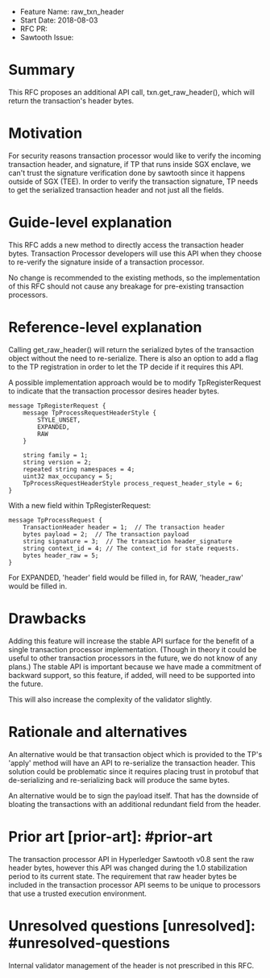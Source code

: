 - Feature Name: raw_txn_header
- Start Date: 2018-08-03
- RFC PR:
- Sawtooth Issue:

# Summary
[summary]: #summary

This RFC proposes an additional API call, txn.get_raw_header(), which will 
return the transaction's header bytes.

# Motivation 
[motivation]: #motivation

For security reasons transaction processor would like to verify the incoming
transaction header, and signature, if TP that runs inside SGX enclave, we 
can't trust the signature verification done by sawtooth since it happens
outside of SGX (TEE).
In order to verify the transaction signature, TP needs to get the serialized
transaction header and not just all the fields.


# Guide-level explanation
[guide-level-explanation]: #guide-level-explanation

This RFC adds a new method to directly access the transaction header bytes.
Transaction Processor developers will use this API when they choose to re-verify
the signature inside of a transaction processor.

No change is recommended to the existing methods, so the implementation of this RFC
should not cause any breakage for pre-existing transaction processors.

# Reference-level explanation
[reference-level-explanation]: #reference-level-explanation

Calling get_raw_header() will return the serialized bytes of the transaction 
object without the need to re-serialize.
There is also an option to add a flag to the TP registration in order to let the 
TP decide if it requires this API.

A possible implementation approach would be to modify TpRegisterRequest to
indicate that the transaction processor desires header bytes.

    message TpRegisterRequest {
        message TpProcessRequestHeaderStyle {
            STYLE_UNSET,
            EXPANDED,
            RAW
        }

        string family = 1;
        string version = 2;
        repeated string namespaces = 4;
        uint32 max_occupancy = 5;
        TpProcessRequestHeaderStyle process_request_header_style = 6;
    }

With a new field within TpRegisterRequest:

    message TpProcessRequest {
        TransactionHeader header = 1;  // The transaction header
        bytes payload = 2;  // The transaction payload
        string signature = 3;  // The transaction header_signature
        string context_id = 4; // The context_id for state requests.
        bytes header_raw = 5;
    }

For EXPANDED, 'header' field would be filled in, for RAW, 'header_raw' would
be filled in.

# Drawbacks
[drawbacks]: #drawbacks

Adding this feature will increase the stable API surface for the benefit of a
single transaction processor implementation. (Though in theory it could be 
useful to other transaction processors in the future, we do not know of any
plans.) The stable API is important because we have made a commitment of 
backward support, so this feature, if added, will need to be supported into
the future.

This will also increase the complexity of the validator slightly.

# Rationale and alternatives
[alternatives]: #alternatives

An alternative would be that transaction object which is provided to the TP's 
'apply' method will have an API to re-serialize the transaction header. 
This solution could be problematic since it requires placing trust in protobuf 
that de-serializing and re-serializing back will produce the same bytes.

An alternative would be to sign the payload itself. That has the downside of 
bloating the transactions with an additional redundant field from the header.

# Prior art [prior-art]: #prior-art

The transaction processor API in Hyperledger Sawtooth v0.8 sent the raw header
bytes, however this API was changed during the 1.0 stabilization period to
its current state. The requirement that raw header bytes be included in the
transaction processor API seems to be unique to processors that use a trusted
execution environment.

# Unresolved questions [unresolved]: #unresolved-questions

Internal validator management of the header is not prescribed in this RFC.
